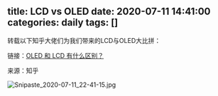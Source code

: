 title: LCD vs OLED
date: 2020-07-11 14:41:00
categories: daily
tags: []
---
转载以下知乎大佬们为我们带来的LCD与OLED大比拼：

链接：[OLED 和 LCD 有什么区别？][1]

来源：知乎

![Snipaste_2020-07-11_22-41-15.jpg][2]


  [1]: https://www.zhihu.com/question/22263252
  [2]: /old_images/2020/07/3074664648.jpg
